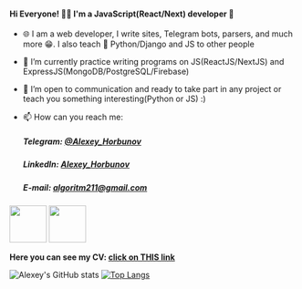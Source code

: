 #### Hi Everyone! 👨‍💻 I'm a JavaScript(React/Next) developer 👋

- 🌐 I am a web developer, I write sites, Telegram bots, parsers, and much more 😁. I also teach 🐍 Python/Django and JS to other people
- 🔭 I’m currently practice writing programs on JS(ReactJS/NextJS) and ExpressJS(MongoDB/PostgreSQL/Firebase)
- 🤝 I’m open to communication and ready to take part in any project or teach you something interesting(Python or JS) :)

- 📫 How can you reach me:
    ##### Telegram: [@Alexey_Horbunov](https://t.me/Alexey_Horbunov "Мой телеграм")
    ##### LinkedIn: [Alexey_Horbunov](https://www.linkedin.com/in/alexey-horbunov211/)
    ##### E-mail: algoritm211@gmail.com
<p>
    <img src="https://media3.giphy.com/media/ln7z2eWriiQAllfVcn/source.gif" width="65" height="65">
    <img src="https://media1.giphy.com/media/eNAsjO55tPbgaor7ma/source.gif" width="65" height="65">
<p>

**Here you can see my CV: [click on THIS link](https://drive.google.com/file/d/1Q3HLcsmgFe0KdOHMaRMekG7GqOTji6ty/view?usp=sharing)**

<!--
**Algoritm211/Algoritm211** is a ✨ _special_ ✨ repository because its `README.md` (this file) appears on your GitHub profile.

Here are some ideas to get you started:

- 🔭 I’m currently working on ...
- 🌱 I’m currently learning ...
- 👯 I’m looking to collaborate on ...
- 🤔 I’m looking for help with ...
- 💬 Ask me about ...
- 📫 How to reach me: ...
- 😄 Pronouns: ...
- ⚡ Fun fact: ...
-->

![Alexey's GitHub stats](https://github-readme-stats.vercel.app/api?username=algoritm211&show_icons=true&theme=tokyonight&hide=total_prs)
[![Top Langs](https://github-readme-stats.vercel.app/api/top-langs/?username=algoritm211&layout=compact&theme=tokyonight&hide=glsl)](https://github.com/anuraghazra/github-readme-stats)


